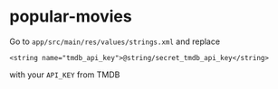 # popular-movies
Go to `app/src/main/res/values/strings.xml` and replace 
```
<string name="tmdb_api_key">@string/secret_tmdb_api_key</string>
```
with your `API_KEY` from TMDB
